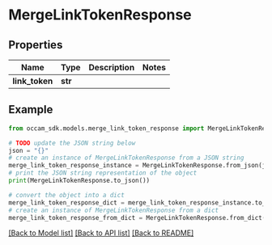 # MergeLinkTokenResponse


## Properties

Name | Type | Description | Notes
------------ | ------------- | ------------- | -------------
**link_token** | **str** |  | 

## Example

```python
from occam_sdk.models.merge_link_token_response import MergeLinkTokenResponse

# TODO update the JSON string below
json = "{}"
# create an instance of MergeLinkTokenResponse from a JSON string
merge_link_token_response_instance = MergeLinkTokenResponse.from_json(json)
# print the JSON string representation of the object
print(MergeLinkTokenResponse.to_json())

# convert the object into a dict
merge_link_token_response_dict = merge_link_token_response_instance.to_dict()
# create an instance of MergeLinkTokenResponse from a dict
merge_link_token_response_from_dict = MergeLinkTokenResponse.from_dict(merge_link_token_response_dict)
```
[[Back to Model list]](../README.md#documentation-for-models) [[Back to API list]](../README.md#documentation-for-api-endpoints) [[Back to README]](../README.md)


